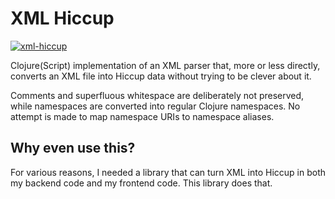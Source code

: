 XML Hiccup
==========
[![xml-hiccup](https://img.shields.io/clojars/v/dk.cst/xml-hiccup.svg)](https://clojars.org/dk.cst/xml-hiccup)

Clojure(Script) implementation of an XML parser that, more or less directly,
converts an XML file into Hiccup data without trying to be clever about it.

Comments and superfluous whitespace are deliberately not preserved, while
namespaces are converted into regular Clojure namespaces. No attempt is made
to map namespace URIs to namespace aliases.

Why even use this?
------------------
For various reasons, I needed a library that can turn XML into Hiccup in both my backend code and my frontend code. This library does that.
